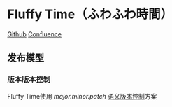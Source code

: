 # Fluffy Time（ふわふわ時間）

[Github](https://github.com/QLiwei/FluffyTime) [Confluence](https://fluffytime.atlassian.net/wiki/spaces)

## 发布模型

### 版本版本控制

 Fluffy Time使用 *major.minor.patch* [语义版本控制](https://semver.org/)方案
